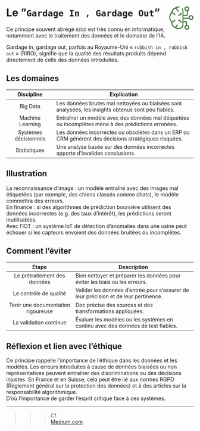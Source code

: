 # **Le ”`Gardage In , Gardage Out`”**<a href="../"><img src="https://github.com/MiKL5/BI/raw/master/assets/bi.svg" alt="Les intelligences artificielles" align="right" height="64px"></a></h1>
Ce principe souvent abrégé `GIGO` est très connu en informatique, notamment avec le traitement des données et le domaine de l’IA.

Gardage in, gardage out, parfois au Royaume-Uni « `rubbish in , rubbish out` » (RIRO), <!--« déchet entrant, déchet sortant » -->signifie que la qualité des résultats produits dépend directement de celle des données introduites.
## **Les domaines**
Discipline | Explication
:-:|---
Big Data | Les données brutes mal nettoyées ou biaisées sont analysées, les insights obtenus sont peu fiables.
Machine Learning | Entraîner un modèle avec des données mal étiquetées ou incomplètes mène à des prédictions erronées.
Systèmes décisionnels | Les données incorrectes ou obsolètes dans un ERP ou CRM génèrent des décisions stratégiques risquées.
Statistiques | Une analyse basée sur des données incorrectes apporte d’invalides conclusions.
## **Illustration**
La reconnaissance d’image : un modèle entraîné avec des images mal étiquetées (par exemple, des chiens classés comme chats), le modèle commettra des erreurs.  
En finance : si des algorithmes de prédiction boursière utilisent des données incorrectes (e.g. des taux d’intérêt), les prédictions seront inutilisables.  
Avec l’IOT : un système IoT de détection d’anomalies dans une usine peut échouer si les capteurs envoient des données bruitées ou incomplètes.
## **Comment l’éviter**
Étape | Description
:-:|---
Le prétraitement des données | Bien nettoyer et préparer les données pour éviter les biais ou les erreurs.
Le contrôle de qualité | Valider les données d’entrée pour s’assurer de leur précision et de leur pertinence.
Tenir une documentation rigoureuse | Doc précise des sources et des transformations appliquées.
La validation continue | Évaluer les modèles ou les systèmes en continu avec des données de test fiables.
## **Réflexion et lien avec l’éthique**
Ce principe rappelle l’importance de l’éthique dans les données et les modèles. Les erreurs introduites à cause de données biaisées ou non représentatives peuvent entraîner des discriminations ou des décisions injustes. En France et en Suisse, cela peut être lié aux normes RGPD (Règlement général sur la protection des données) et à des articles sur la responsabilité algorithmique.  
D’où l’importance de garder l’esprit critique face à ces systèmes.
___
>>>Cf.  
[Medium.com](https://medium.com/@tilkaltech/garbage-in-garbage-out-faut-il-des-donn%C3%A9es-vraies-pour-extraire-de-linformation-utile-e067bd0a3d64)